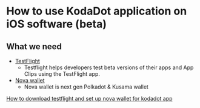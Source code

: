 # How to use KodaDot application on iOS software (beta)

## What we need

- [TestFlight](https://testflight.apple.com/) 
    - Testflight helps developers test beta versions of their apps and App Clips using the TestFlight app.
- [Nova wallet](https://novawallet.io/) 
    - Nova wallet is next gen Polkadot & Kusama wallet

[How to download testflight and set up nova wallet for kodadot app](how-to-testflight-and-nova-setup.md)






